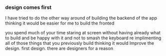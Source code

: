 ### design comes first

I have tried to do the other way around of building the backend of the app thinking
it would be easier for me to build the fronted

you spend much of your time staring at screen without having already what to build and be
happy with it and not to smash the keyboard re implimenting all of those things that you previously
build thinking it would Improve the design. first design. there are designers for a reason
